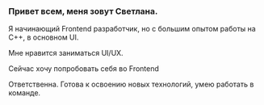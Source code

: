 ### Привет всем, меня зовут Светлана.

Я начинающий Frontend разработчик, но с большим опытом работы на С++, в основном UI.

Мне нравится заниматься UI/UX.

Сейчас хочу попробовать себя во Frontend

Ответственна. Готова к освоению новых технологий, умею работать в команде.


<!--
**ssukhova-dev/ssukhova-dev** is a ✨ _special_ ✨ repository because its `README.md` (this file) appears on your GitHub profile.

Here are some ideas to get you started:

- 🔭 I’m currently working on ...
- 🌱 I’m currently learning ...
- 👯 I’m looking to collaborate on ...
- 🤔 I’m looking for help with ...
- 💬 Ask me about ...
- 📫 How to reach me: ...
- 😄 Pronouns: ...
- ⚡ Fun fact: ...
-->

